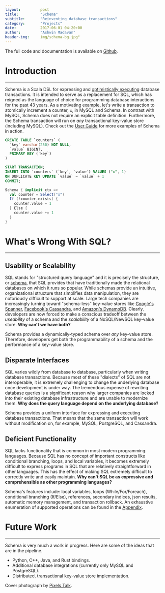 ```yaml
---
layout:         post
title:          "Schema"
subtitle:       "Reinventing database transactions"
category:       "Projects"
date:           2017-06-01 04:20:00
author:         "Ashwin Madavan"
header-img:     img/schema-bg.jpg"
---
```


The full code and documentation is available on [Github](https://github.com/ashwin153/schema).

# Introduction
---
Schema is a Scala DSL for expressing and [optimistically executing](https://en.wikipedia.org/wiki/Optimistic_concurrency_control) database transactions. It is intended to serve as a replacement for SQL, which has reigned as the language of choice for programming database interactions for the past 43 years. As a motivating example, let's write a transaction to atomically increment a counter, ```x```, in MySQL and Schema. In contrast with MySQL, Schema does not require an explicit table definition. Furthermore, the Schema transaction will run on *any* transactional key-value store (including MySQL). Check out the [User Guide](https://github.com/ashwin153/schema/wiki/User-Guide) for more examples of Schema in action.

```sql
CREATE TABLE `counters` (
  `key` varchar(250) NOT NULL,
  `value` BIGINT,
  PRIMARY KEY (`key`)
)

START TRANSACTION;
INSERT INTO `counters` (`key`, `value`) VALUES ("x", 1) 
ON DUPLICATE KEY UPDATE `value` = `value` + 1
COMMIT;
```

```scala
Schema { implicit ctx =>
  val counter = Select("x")
  If (!counter.exists) {
    counter.value = 1
  } Else {
    counter.value += 1
  }
}
```

# What's Wrong With SQL?
---
## Usability or Scalability
SQL stands for "structured query language" and it is precisely the structure, or [schema](https://en.wikipedia.org/wiki/Database_schema), that SQL provides that have traditionally made the relational databases on which it runs so popular. While schemas provide an intuitive, organizational structure that simplifies data manipulation, they are notoriously difficult to support at scale. Large tech companies are increasingly turning toward "schema-less" key-value stores like [Google's Spanner](https://en.wikipedia.org/wiki/Spanner_(database)), [Facebook's Cassandra](https://en.wikipedia.org/wiki/Apache_Cassandra), and [Amazon's DynamoDB](https://en.wikipedia.org/wiki/Amazon_DynamoDB). Clearly, developers are now forced to make a conscious tradeoff between the *useability* of a schema and the *scalability* of a NoSQL/NewSQL key-value store. **Why can't we have both?**

Schema provides a dynamically-typed schema over *any* key-value store. Therefore, developers get both the programmability of a schema and the performance of a key-value store.

## Disparate Interfaces
SQL varies wildly from database to database, particularly when writing database transactions. Because most of these "dialects" of SQL are not interoperable, it is extremely challenging to change the underlying database once development is under way. The tremendous expense of rewriting database queries is a significant reason why larger companies are locked into their existing database infrastructure and are unable to modernize them. **Why does the query language depend on the underlying database?**

Schema provides a uniform interface for expressing and executing database transactions. That means that the same transaction will work without modification on, for example, MySQL, PostgreSQL, and Cassandra.

## Deficient Functionality
SQL lacks functionality that is common in most modern programming languages. Because SQL has no concept of important constructs like conditional branching, loops, and local variables, it becomes extremely difficult to express programs in SQL that are relatively straightforward in other languages. This has the effect of making SQL extremely difficult to correctly write and easily maintain. **Why can't SQL be as expressive and comprehensible as other programming languages?**

Schema's features include: local variables, loops (While/For/Foreach), conditional branching (If/Else), references, secondary indices, json results, automatic memory management, and transaction rollback. An exhaustive enumeration of supported operations can be found in the [Appendix](https://github.com/ashwin153/schema/wiki/Appendix).

# Future Work
---
Schema is very much a work in progress. Here are some of the ideas that are in the pipeline.

- Python, C++, Java, and Rust bindings.
- Additional database integrations (currently only MySQL and PostgreSQL).
- Distributed, transactional key-value store implementation.

Cover photograph by [Pixels Talk](http://www.pixelstalk.net/wp-content/uploads/2016/11/Data-Wallpaper-for-Desktop.jpg).
